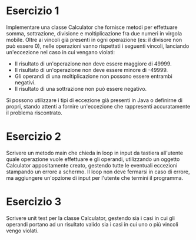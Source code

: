 # Esercizio 1
Implementare una classe Calculator che fornisce metodi per effettuare somma, sottrazione, divisione e moltiplicazione fra due numeri in virgola mobile. Oltre ai vincoli già presenti in ogni operazione (es: il divisore non può essere 0), nelle operazioni vanno rispettati i seguenti vincoli, lanciando un'eccezione nel caso in cui vengano violati:

- Il risultato di un'operazione non deve essere maggiore di 49999.
- Il risultato di un'operazione non deve essere minore di -49999.
- Gli operandi di una moltiplicazione non possono essere entrambi negativi. 
- Il risultato di una sottrazione non può essere negativo.

Si possono utilizzare i tipi di eccezione già presenti in Java o definirne di propri, stando attenti a fornire un'eccezione che rappresenti accuratamente il problema riscontrato.

# Esercizio 2
Scrivere un metodo main che chieda in loop in input da tastiera all'utente quale operazione vuole effettuare e gli operandi, utilizzando un oggetto Calculator appositamente creato, gestendo tutte le eventuali eccezioni stampando un errore a schermo. Il loop non deve fermarsi in caso di errore, ma aggiungere un'opzione di input per l'utente che termini il programma.

# Esercizio 3
Scrivere unit test per la classe Calculator, gestendo sia i casi in cui gli operandi portano ad un risultato valido sia i casi in cui uno o più vincoli vengo violati.
